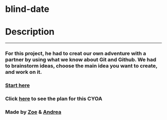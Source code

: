 # blind-date

# Description
---
### For this project, he had to creat our own adventure with a partner by using what we know about Git and Github. We had to brainstorm ideas, choose the main idea you want to create, and work on it.


### [Start here](start.md)
### Click [here](https://docs.google.com/drawings/d/16AithnpxSqY0E0ijNCWajIZVOMd9nP_q_tMUWADyKto/edit) to see the plan for this CYOA
### Made by [Zoe](https://github.com/zoeo8159) & [Andrea](https://github.com/andreaa1512)